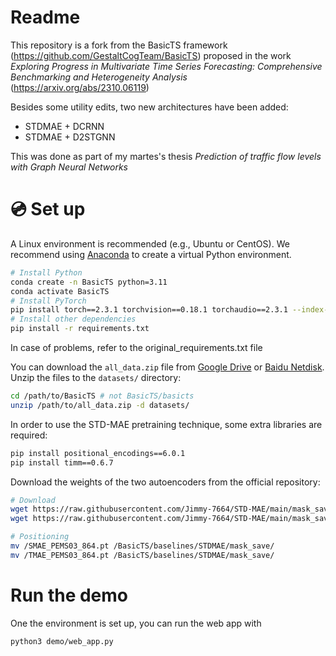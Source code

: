 # Readme

This repository is a fork from the BasicTS framework (https://github.com/GestaltCogTeam/BasicTS) proposed in the work *Exploring Progress in Multivariate Time Series Forecasting: Comprehensive Benchmarking and Heterogeneity Analysis* (https://arxiv.org/abs/2310.06119)


Besides some utility edits, two new architectures have been added: 
- STDMAE + DCRNN 
- STDMAE + D2STGNN

This was done as part of my martes's thesis *Prediction of traffic flow levels with Graph Neural Networks*

# 💿 Set up 


A Linux environment is recommended (e.g., Ubuntu or CentOS).
We recommend using [Anaconda](https://www.anaconda.com/) to create a virtual Python environment.

```bash
# Install Python
conda create -n BasicTS python=3.11
conda activate BasicTS
# Install PyTorch
pip install torch==2.3.1 torchvision==0.18.1 torchaudio==2.3.1 --index-url https://download.pytorch.org/whl/cu121
# Install other dependencies
pip install -r requirements.txt
```
In case of problems, refer to the original_requirements.txt file 

You can download the `all_data.zip` file from [Google Drive](https://drive.google.com/drive/folders/14EJVODCU48fGK0FkyeVom_9lETh80Yjp?usp=sharing) or [Baidu Netdisk](https://pan.baidu.com/s/1shA2scuMdZHlx6pj35Dl7A?pwd=s2xe). Unzip the files to the `datasets/` directory:

```bash
cd /path/to/BasicTS # not BasicTS/basicts
unzip /path/to/all_data.zip -d datasets/
```

In order to use the STD-MAE pretraining technique, some extra libraries are required: 

```bash
pip install positional_encodings==6.0.1
pip install timm==0.6.7
```

Download the weights of the two autoencoders from the official repository: 

```bash
# Download
wget https://raw.githubusercontent.com/Jimmy-7664/STD-MAE/main/mask_save/SMAE_PEMS03_864.pt
wget https://raw.githubusercontent.com/Jimmy-7664/STD-MAE/main/mask_save/TMAE_PEMS03_864.pt

# Positioning
mv /SMAE_PEMS03_864.pt /BasicTS/baselines/STDMAE/mask_save/
mv /TMAE_PEMS03_864.pt /BasicTS/baselines/STDMAE/mask_save/
```

# Run the demo 
One the environment is set up, you can run the web app with

```bash
python3 demo/web_app.py
```




